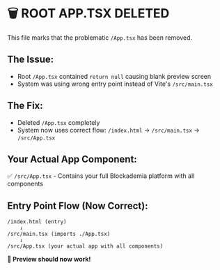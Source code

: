 # 🗑️ ROOT APP.TSX DELETED

This file marks that the problematic `/App.tsx` has been removed.

## The Issue:
- Root `/App.tsx` contained `return null` causing blank preview screen
- System was using wrong entry point instead of Vite's `/src/main.tsx`

## The Fix:
- Deleted `/App.tsx` completely 
- System now uses correct flow: `/index.html` → `/src/main.tsx` → `/src/App.tsx`

## Your Actual App Component:
✅ `/src/App.tsx` - Contains your full Blockademia platform with all components

## Entry Point Flow (Now Correct):
```
/index.html (entry)
    ↓
/src/main.tsx (imports ./App.tsx)  
    ↓
/src/App.tsx (your actual app with all components)
```

**🚀 Preview should now work!**